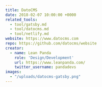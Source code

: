 ```yaml
---
title: DatoCMS
date: 2018-02-07 10:00:00 +0000
related_tools:
  - tool/gatsby.md
  - tool/datocms.md
  - tool/netlify.md
website: https://www.datocms.com
repo: https://github.com/datocms/website
creator:
  - name: Lean Panda
    role: 'Design/Development'
    url: https://www.leanpanda.com/
    twitter_username: pandadevs
images:
  - "/uploads/datocms-gatsby.png"
---
```

